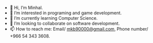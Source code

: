 - 👋 Hi, I’m Minhal.
- 👀 I’m interested in programing and game development.
- 🌱 I’m currently learning Computer Science.
- 💞️ I’m looking to collaborate on software development.
- 📫 How to reach me: Email/ mkb90000@gmail.com, Phone number/ +966 54 343 3608.

<!---
mkb90000/mkb90000 is a ✨ special ✨ repository because its `README.md` (this file) appears on your GitHub profile.
You can click the Preview link to take a look at your changes.
--->
